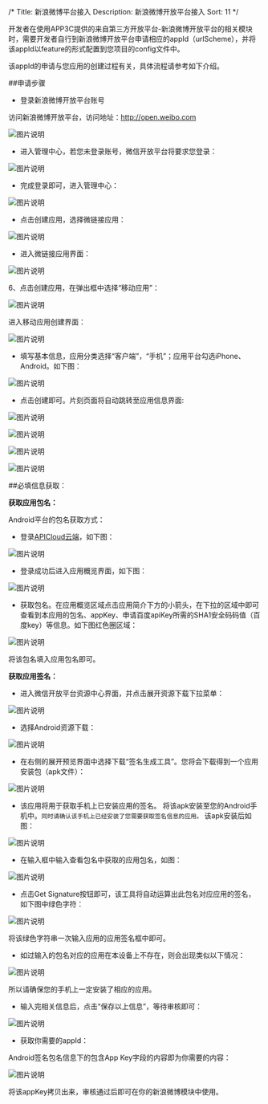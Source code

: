 /*
Title: 新浪微博平台接入
Description: 新浪微博开放平台接入
Sort: 11
*/

开发者在使用APP3C提供的来自第三方开放平台-新浪微博开放平台的相关模块时，需要开发者自行到新浪微博开放平台申请相应的appId（urlScheme），并将该appId以feature的形式配置到您项目的config文件中。

该appId的申请与您应用的创建过程有关，具体流程请参考如下介绍。


##申请步骤

- 登录新浪微博开放平台账号

访问新浪微博开放平台，访问地址：http://open.weibo.com

![图片说明](/img/docImage/70.png)

- 进入管理中心，若您未登录账号，微信开放平台将要求您登录：
 
![图片说明](/img/docImage/71.jpg)

- 完成登录即可，进入管理中心：

![图片说明](/img/docImage/72.jpg)

- 点击创建应用，选择微链接应用： 

![图片说明](/img/docImage/73.jpg)

- 进入微链接应用界面：

![图片说明](/img/docImage/75.jpg)
 
6、点击创建应用，在弹出框中选择“移动应用”：

![图片说明](/img/docImage/76.jpg)
 
进入移动应用创建界面：

![图片说明](/img/docImage/77.png)
 
- 填写基本信息，应用分类选择“客户端”，“手机”；应用平台勾选iPhone、Android。如下图：

![图片说明](/img/docImage/78.jpg)
 
- 点击创建即可。片刻页面将自动跳转至应用信息界面:
 
![图片说明](/img/docImage/79.jpg)

![图片说明](/img/docImage/80.jpg)
 
![图片说明](/img/docImage/81.jpg) 

![图片说明](/img/docImage/82.jpg) 

##必填信息获取：

**获取应用包名：**

Android平台的包名获取方式：

- 登录[APICloud云端](http://www.apicloud.com/login)，如下图：
 
![图片说明](/img/docImage/83.jpg) 

- 登录成功后进入应用概览界面，如下图：

![图片说明](/img/docImage/84.jpg) 

- 获取包名。在应用概览区域点击应用简介下方的小箭头，在下拉的区域中即可查看到本应用的包名、appKey、申请百度apiKey所需的SHA1安全码码值（百度key）等信息。如下图红色圈区域：
 
![图片说明](/img/docImage/84.png) 

将该包名填入应用包名即可。

**获取应用签名：**

- 进入微信开放平台资源中心界面，并点击展开资源下载下拉菜单：

![图片说明](/img/docImage/85.png) 

- 选择Android资源下载：

![图片说明](/img/docImage/86.jpg) 

- 在右侧的展开预览界面中选择下载“签名生成工具”。您将会下载得到一个应用安装包（apk文件）：
 
![图片说明](/img/docImage/87.jpg) 

- 该应用将用于获取手机上已安装应用的签名。
将该apk安装至您的Android手机中。```同时请确认该手机上已经安装了您需要获取签名信息的应用。```
该apk安装后如图：
 
![图片说明](/img/docImage/88.png)

- 在输入框中输入查看包名中获取的应用包名，如图：

![图片说明](/img/docImage/89.jpg) 
 
- 点击Get Signature按钮即可，该工具将自动运算出此包名对应应用的签名，如下图中绿色字符：
 
![图片说明](/img/docImage/90.jpg) 

将该绿色字符串一次输入应用的应用签名框中即可。

- 如过输入的包名对应的应用在本设备上不存在，则会出现类似以下情况：

![图片说明](/img/docImage/91.jpg) 
 
所以请确保您的手机上一定安装了相应的应用。

- 输入完相关信息后，点击“保存以上信息”，等待审核即可：
 
![图片说明](/img/docImage/92.png) 

- 获取你需要的appId：

Android签名包名信息下的包含App Key字段的内容即为你需要的内容：

![图片说明](/img/docImage/93.png) 

将该appKey拷贝出来，审核通过后即可在你的新浪微博模块中使用。
